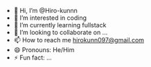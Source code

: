 - 👋 Hi, I’m @Hiro-kunnn
- 👀 I’m interested in coding
- 🌱 I’m currently learning fullstack
- 💞️ I’m looking to collaborate on ...
- 📫 How to reach me hirokunn097@gmail.com
- 😄 Pronouns: He/Him
- ⚡ Fun fact: ...

<!---
Hiro-kunnn/Hiro-kunnn is a ✨ special ✨ repository because its `README.md` (this file) appears on your GitHub profile.
You can click the Preview link to take a look at your changes.
--->
